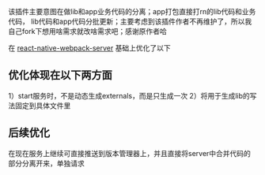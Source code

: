 该插件主要意图在做lib和app业务代码的分离；app打包直接打rn的lib代码和业务代码，
lib代码和app代码分批更新；主要考虑到该插件作者不再维护了，所以我自己fork下想用啥需求就改啥需求吧；感谢原作者哈

在 [react-native-webpack-server](https://github.com/mjohnston/react-native-webpack-server)
基础上优化了以下

## 优化体现在以下两方面

1）start服务时，不是动态生成externals，而是只生成一次
2）将用于生成lib的写法固定到具体文件里

## 后续优化

在现在服务上继续可直接推送到版本管理器上，并且直接将server中合并代码的部分分离开来，单独请求


